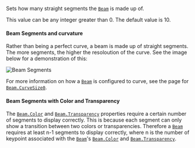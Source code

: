 Sets how many straight segments the [`Beam`](https://create.roblox.com/docs/reference/engine/classes/Beam) is made up of.

This value can be any integer greater than 0. The default value is 10.
#### Beam Segments and curvature

Rather than being a perfect curve, a beam is made up of straight segments.
The more segments, the higher the resoloution of the curve. See the image
below for a demonstration of this:

![Beam Segments](https://prod.docsiteassets.roblox.com/assets/legacy/Beam.Segments.jpg)

For more information on how a [`Beam`](https://create.roblox.com/docs/reference/engine/classes/Beam) is configured to curve, see the
page for [`Beam.CurveSize0`](https://create.roblox.com/docs/reference/engine/classes/Beam#CurveSize0).
#### Beam Segments with Color and Transparency

The [`Beam.Color`](https://create.roblox.com/docs/reference/engine/classes/Beam#Color) and [`Beam.Transparency`](https://create.roblox.com/docs/reference/engine/classes/Beam#Transparency) properties require a
certain number of segments to display correctly. This is because each
segment can only show a transition between two colors or transparencies.
Therefore a [`Beam`](https://create.roblox.com/docs/reference/engine/classes/Beam) requires at least n-1 segments to display
correctly, where n is the number of keypoint associated with the
[`Beam`](https://create.roblox.com/docs/reference/engine/classes/Beam)'s [`Beam.Color`](https://create.roblox.com/docs/reference/engine/classes/Beam#Color) and [`Beam.Transparency`](https://create.roblox.com/docs/reference/engine/classes/Beam#Transparency).